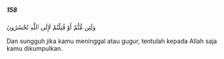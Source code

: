 ##### 158

<span class="ayah">وَلَئِن مُّتُّمْ أَوْ قُتِلْتُمْ لَإِلَى ٱللَّهِ تُحْشَرُونَ</span>

<span class="ayah_translation">Dan sungguh jika kamu meninggal atau gugur, tentulah kepada Allah saja kamu dikumpulkan.</span>
